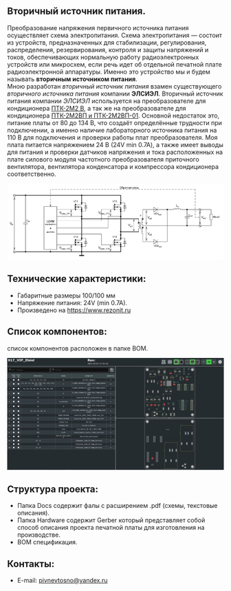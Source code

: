 
## Вторичный источник питания.  
Преобразование напряжения первичного источника питания осуществляет схема электропитания. Схема электропитания — состоит из устройств, предназначенных для стабилизации, регулирования, распределения, резервирования, контроля и защиты напряжений и токов, обеспечивающих нормальную работу радиоэлектронных устройств или микросхем, если речь идет об отдельной печатной плате радиоэлектронной аппаратуры. Именно это устройство мы и будем называть **вторичным источником питания**.  
Мною разработан *вторичный источник питания* взамен существующего *вторичного источника питания* компании **ЭЛСИЭЛ**. Вторичный источник питания  компании *ЭЛСИЭЛ* используется на преобразователе для кондиционера [ПТК-2М2 В](http://www.lcl.su/products/transport/railway/preobrazovatel_trehfaznyy_konditsionera_ptk_2m2_v), а так же на преобразователе для кондиционера [ПТК-2М2ВП и ПТК-2М2ВП-01](http://www.lcl.su/products/transport/railway/preobrazovateli_trehfaznye_konditsionera__ptk_2m2v/). Основной недостаток это, питание платы от 80 до 134 В, что создаёт определённые трудности при подключении, а именно наличие лабораторного источника питания на 110 В для подключения и проверки работы плат преобразователя. Моя плата питается напряжением 24 В (24V min 0.7A), а также имеет выводы для питания и проверки датчиков напряжения и тока расположенных на плате силового модуля частотного преобразователя приточного вентилятора, вентилятора конденсатора и компрессора кондиционера соответственно.  

![alt-текст](https://github.com/PivnevNikolay/Electric-drive-and-power-electronics/blob/master/4_CH_DRIVER/photos/002.jpg "")   

 

## Технические характеристики:  
+ Габаритные размеры 100/100 мм  
+ Напряжение питания: 24V (min 0.7A).  
+ Произведено на https://www.rezonit.ru  

## Список компонентов:  
список компонентов расположен в папке BOM.  

![alt-текст](https://github.com/PivnevNikolay/Electric-drive-and-power-electronics/blob/master/VIP/photos/002.jpg "")    


## Структура проекта:  
+ Папка Docs содержит фалы с расширением .pdf (схемы, текстовые описания).  
+ Папка Hardware содержит Gerber который представляет собой способ описания проекта печатной платы для изготовления на производстве.  
+ BOM спецификация.  

## Контакты:  
+ E-mail: pivnevtosno@yandex.ru  
